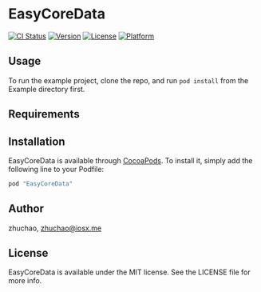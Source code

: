 # EasyCoreData

[![CI Status](http://img.shields.io/travis/zhuchao/EasyCoreData.svg?style=flat)](https://travis-ci.org/zhuchao/EasyCoreData)
[![Version](https://img.shields.io/cocoapods/v/EasyCoreData.svg?style=flat)](http://cocoapods.org/pods/EasyCoreData)
[![License](https://img.shields.io/cocoapods/l/EasyCoreData.svg?style=flat)](http://cocoapods.org/pods/EasyCoreData)
[![Platform](https://img.shields.io/cocoapods/p/EasyCoreData.svg?style=flat)](http://cocoapods.org/pods/EasyCoreData)

## Usage

To run the example project, clone the repo, and run `pod install` from the Example directory first.

## Requirements

## Installation

EasyCoreData is available through [CocoaPods](http://cocoapods.org). To install
it, simply add the following line to your Podfile:

```ruby
pod "EasyCoreData"
```

## Author

zhuchao, zhuchao@iosx.me

## License

EasyCoreData is available under the MIT license. See the LICENSE file for more info.
